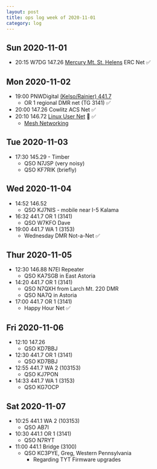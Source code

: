 ```yaml
---
layout: post
title: ops log week of 2020-11-01
category: log
---
```


## Sun 2020-11-01

* 20:15 W7DG 147.26 [Mercury Mt. St. Helens](http://www.w7msh.org/about-mmsherc-net) ERC Net ✅

## Mon 2020-11-02

* 19:00 PNWDigital [(Kelso/Rainier) 441.7](https://www.repeaterbook.com/repeaters/details.php?ID=505&state_id=41)
  * OR 1 regional DMR net (TG 3141) ✅
* 20:00 147.26 Cowlitz ACS Net ✅
* 20:10 146.72 [Linux User Net](https://kc7nyr.com/linux/) 🐧 ✅
  * [Mesh Networking](https://willamettevalleymesh.net/meshmap/)

## Tue 2020-11-03

* 17:30 145.29 - Timber
  * QSO N7JSP (very noisy)
  * QSO KF7RIK (briefly)

## Wed 2020-11-04

* 14:52 146.52
  * QSO KJ7NIS - mobile near I-5 Kalama
* 16:32 441.7 OR 1 (3141)
  * QSO W7KFO Dave
* 19:00 441.7 WA 1 (3153)
  * Wednesday DMR Not-a-Net ✅

## Thur 2020-11-05

* 12:30 146.88 N7EI Repeater
  * QSO KA7SGB in East Astoria
* 14:20 441.7 OR 1 (3141)
  * QSO N7QXH from Larch Mt. 220 DMR
  * QSO NA7Q in Astoria
* 17:00 441.7 OR 1 (3141)
  * Happy Hour Net ✅

## Fri 2020-11-06

* 12:10 147.26
  * QSO KD7BBJ
* 12:30 441.7 OR 1 (3141)
  * QSO KD7BBJ
* 12:55 441.7 WA 2 (103153)
  * QSO KJ7PON
* 14:33 441.7 WA 1 (3153)
  * QSO KG7OCP

## Sat 2020-11-07

* 10:25 441.1 WA 2 (103153)
  * QSO AB7I
* 10:30 441.1 OR 1 (3141)
  * QSO N7RYT
* 11:00 441.1 Bridge (3100)
  * QSO KC3PYE, Greg, Western Pennsylvania
    * Regarding TYT Firmware upgrades
